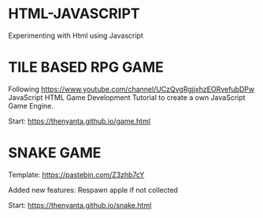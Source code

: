 # HTML-JAVASCRIPT

Experimenting with Html using Javascript

# TILE BASED RPG GAME

Following https://www.youtube.com/channel/UCzQvgRgjjxhzEORvefubDPw JavaScript HTML Game Development Tutorial
to create a own JavaScript Game Engine.

Start: https://thenyanta.github.io/game.html

# SNAKE GAME

Template: https://pastebin.com/Z3zhb7cY

Added new features: Respawn apple if not collected

Start: https://thenyanta.github.io/snake.html
